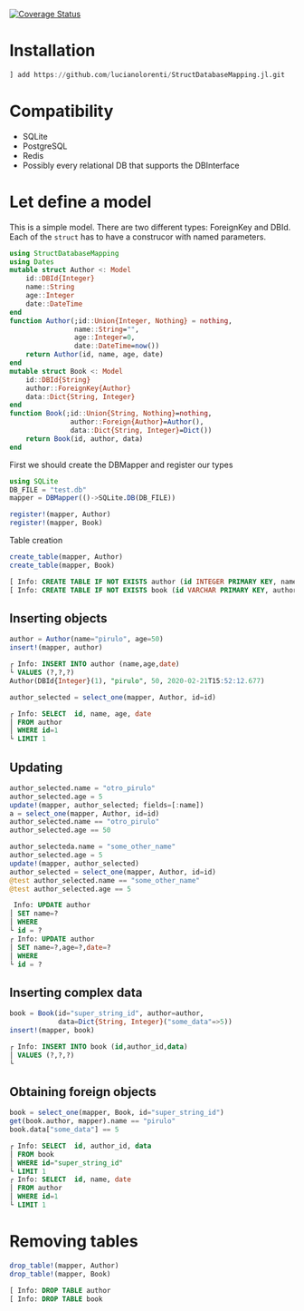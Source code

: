 [![Coverage Status](https://coveralls.io/repos/github/lucianolorenti/StructDatabaseMapper/badge.svg?branch=master)](https://coveralls.io/github/lucianolorenti/StructDatabaseMapper?branch=master)

# Installation
```julia
] add https://github.com/lucianolorenti/StructDatabaseMapping.jl.git
```

# Compatibility
* SQLite
* PostgreSQL
* Redis
* Possibly every relational DB that supports the DBInterface

# Let define a model
This is a simple model. There are two different types: ForeignKey and DBId. 
Each of the `struct` has to have a construcor with named parameters.
```julia
using StructDatabaseMapping
using Dates
mutable struct Author <: Model
    id::DBId{Integer}
    name::String
    age::Integer
    date::DateTime
end
function Author(;id::Union{Integer, Nothing} = nothing,
                name::String="",
                age::Integer=0,
                date::DateTime=now())
    return Author(id, name, age, date)
end
mutable struct Book <: Model
    id::DBId{String}
    author::ForeignKey{Author}
    data::Dict{String, Integer}
end
function Book(;id::Union{String, Nothing}=nothing,
               author::Foreign{Author}=Author(),
               data::Dict{String, Integer}=Dict())
    return Book(id, author, data)
end
```

First we should create the DBMapper and register our types

```julia
using SQLite
DB_FILE = "test.db"
mapper = DBMapper(()->SQLite.DB(DB_FILE))

register!(mapper, Author)
register!(mapper, Book)
```

Table creation
```julia
create_table(mapper, Author)
create_table(mapper, Book)
``` 
```sql
[ Info: CREATE TABLE IF NOT EXISTS author (id INTEGER PRIMARY KEY, name VARCHAR NOT NULL, age INTEGER NOT NULL, date DATETIME NOT NULL)
[ Info: CREATE TABLE IF NOT EXISTS book (id VARCHAR PRIMARY KEY, author_id INTEGER NOT NULL, data JSON NOT NULL, FOREIGN KEY(author_id) REFERENCES author(id))
```
## Inserting objects
```julia
author = Author(name="pirulo", age=50)
insert!(mapper, author)
```
```sql
┌ Info: INSERT INTO author (name,age,date)
└ VALUES (?,?,?)
Author(DBId{Integer}(1), "pirulo", 50, 2020-02-21T15:52:12.677)
```


```julia
author_selected = select_one(mapper, Author, id=id)
```
```sql
┌ Info: SELECT  id, name, age, date
│ FROM author
│ WHERE id=1
└ LIMIT 1
```

## Updating
```julia
author_selected.name = "otro_pirulo"
author_selected.age = 5
update!(mapper, author_selected; fields=[:name])
a = select_one(mapper, Author, id=id)
author_selected.name == "otro_pirulo"
author_selected.age == 50

author_selecteda.name = "some_other_name"
author_selected.age = 5
update!(mapper, author_selected)
author_selected = select_one(mapper, Author, id=id)
@test author_selected.name == "some_other_name"
@test author_selected.age == 5
```
```sql
 Info: UPDATE author
│ SET name=?
│ WHERE 
└ id = ?
┌ Info: UPDATE author
│ SET name=?,age=?,date=?
│ WHERE 
└ id = ?
```


## Inserting complex data
```julia
book = Book(id="super_string_id", author=author, 
            data=Dict{String, Integer}("some_data"=>5))
insert!(mapper, book)
```
```sql
┌ Info: INSERT INTO book (id,author_id,data)
│ VALUES (?,?,?)
└     
```

## Obtaining foreign objects
```julia
book = select_one(mapper, Book, id="super_string_id")
get(book.author, mapper).name == "pirulo"
book.data["some_data"] == 5
```
```sql
┌ Info: SELECT  id, author_id, data
│ FROM book
│ WHERE id="super_string_id"
└ LIMIT 1
┌ Info: SELECT  id, name, date
│ FROM author
│ WHERE id=1
└ LIMIT 1
```

# Removing tables
```julia
drop_table!(mapper, Author)
drop_table!(mapper, Book)
```
```sql
[ Info: DROP TABLE author
[ Info: DROP TABLE book
```
   
